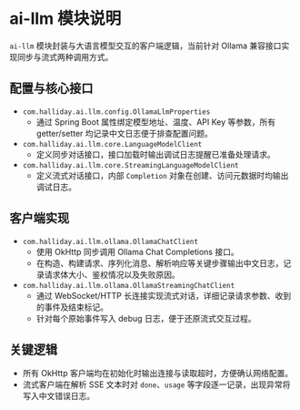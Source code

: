 # ai-llm 模块说明

`ai-llm` 模块封装与大语言模型交互的客户端逻辑，当前针对 Ollama 兼容接口实现同步与流式两种调用方式。

## 配置与核心接口

- `com.halliday.ai.llm.config.OllamaLlmProperties`
  - 通过 Spring Boot 属性绑定模型地址、温度、API Key 等参数，所有 getter/setter 均记录中文日志便于排查配置问题。
- `com.halliday.ai.llm.core.LanguageModelClient`
  - 定义同步对话接口，接口加载时输出调试日志提醒已准备处理请求。
- `com.halliday.ai.llm.core.StreamingLanguageModelClient`
  - 定义流式对话接口，内部 `Completion` 对象在创建、访问元数据时均输出调试日志。

## 客户端实现

- `com.halliday.ai.llm.ollama.OllamaChatClient`
  - 使用 OkHttp 同步调用 Ollama Chat Completions 接口。
  - 在构造、构建请求、序列化消息、解析响应等关键步骤输出中文日志，记录请求体大小、鉴权情况以及失败原因。
- `com.halliday.ai.llm.ollama.OllamaStreamingChatClient`
  - 通过 WebSocket/HTTP 长连接实现流式对话，详细记录请求参数、收到的事件及结束标记。
  - 针对每个原始事件写入 debug 日志，便于还原流式交互过程。

## 关键逻辑

- 所有 OkHttp 客户端均在初始化时输出连接与读取超时，方便确认网络配置。
- 流式客户端在解析 SSE 文本时对 `done`、`usage` 等字段逐一记录，出现异常将写入中文错误日志。
